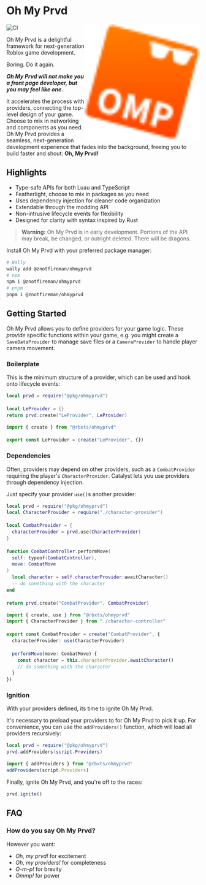 # Oh My Prvd

<img src="assets/logo.svg" width="300px" align="right" alt="Logo"/>

![CI](https://github.com/team-fireworks/ohmyprvd/actions/workflows/ci.yml/badge.svg)

Oh My Prvd is a delightful framework for next-generation Roblox game
development.

Boring. Do it again.

***Oh My Prvd will not make you a front page developer, but you may feel like
one.***

It accelerates the process with providers, connecting the top-level design of
your game. Choose to mix in networking and components as you need. Oh My Prvd
provides a seamless, next-generation development experience that fades into the
background, freeing you to build faster and shout: **Oh, My Prvd!**

## Highlights

- Type-safe APIs for both Luau and TypeScript
- Featherlight, choose to mix in packages as you need
- Uses dependency injection for cleaner code organization
- Extendable through the modding API
- Non-intrusive lifecycle events for flexibility
- Designed for clarity with syntax inspired by Rust

> **Warning:** Oh My Prvd is in early development. Portions of the API may
> break, be changed, or outright deleted. There will be dragons.

Install Oh My Prvd with your preferred package manager:

```sh
# Wally
wally add @znotfireman/ohmyprvd
# npm
npm i @znotfireman/ohmyprvd
# pnpm
pnpm i @znotfireman/ohmyprvd
```

## Getting Started

Oh My Prvd allows you to define providers for your game logic. These *provide*
specific functions within your game, e.g. you might create a `SaveDataProvider`
to manage save files or a `CameraProvider` to handle player camera movement.

### Boilerplate

This is the minimum structure of a provider, which can be used and hook onto
lifecycle events:

```lua
local prvd = require("@pkg/ohmyprvd")

local LeProvider = {}
return prvd.create("LeProvider", LeProvider)
```

```ts
import { create } from "@rbxts/ohmyprvd"

export const LeProvider = create("LeProvider", {})
```

### Dependencies

Often, providers may depend on other providers, such as a `CombatProvider`
requiring the player's `CharacterProvider`. Catalyst lets you use providers
through dependency injection.

Just specify your provider `use()`s another provider:

```lua
local prvd = require("@pkg/ohmyprvd")
local CharacterProvider = require("./character-provider")

local CombatProvider = {
  characterProvider = prvd.use(CharacterProvider)
}

function CombatController.performMove(
  self: typeof(CombatController),
  move: CombatMove
)
  local character = self.characterProvider:awaitCharacter()
  -- do something with the character
end

return prvd.create("CombatProvider", CombatProvider)
```

```ts
import { create, use } from "@rbxts/ohmyprvd"
import { CharacterProvider } from "./character-controller"

export const CombatProvider = create("CombatProvider", {
  characterProvider: use(CharacterProvider)

  performMove(move: CombatMove) {
    const character = this.characterProvider.awaitCharacter()
    // do something with the character
  }
})
```

### Ignition

With your providers defined, its time to ignite Oh My Prvd.

It's necessary to preload your providers to for Oh My Prvd to pick it up. For
convenience, you can use the `addProviders()` function, which will load all
providers recursively:

```lua
local prvd = require("@pkg/ohmyprvd")
prvd.addProviders(script.Providers)
```

```ts
import { addProviders } from "@rbxts/ohmyprvd"
addProviders(script.Providers)
```

Finally, ignite Oh My Prvd, and you're off to the races:

```ts
prvd.ignite()
```

## FAQ

### How do you say Oh My Prvd?

However you want:

- *Oh, my prvd!* for excitement
- *Oh, my providers!* for completeness
- *O-m-p!* for brevity
- *Ommp!* for power
